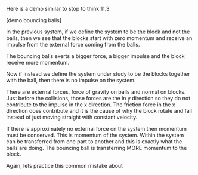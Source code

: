 Here is a demo similar to stop to think 11.3

[demo bouncing balls]

In the previous system, if we define the system to be the block and not the balls, then we see that the blocks start with zero momentum and receive an impulse from the external force coming from the balls. 

The bouncing balls exerts a bigger force, a bigger impulse and the block receive more momentum. 

Now if instead we define the system under study to be the blocks together with the ball, then there is no impulse on the system. 

<lrndesign-sidenote label="Instructor Note" icon="bookmark" bg-color="#c2e5f2">
There are external forces, force of gravity on balls and normal on blocks. Just before the collisions, those forces are the in y direction so they do not contribute to the impulse in the x direction. The friction force in the x direction does contribute and it is the cause of why the block rotate and fall instead of just moving straight with constant velocity. 
</lrndesign-sidenote>

If there is approximately no external force on the system then momentum must be conserved. This is momentum of the system. Within the system can be transferred from one part to another and this is exactly what the balls are doing. The bouncing ball is transferring MORE momentum to the block. 

Again, lets practice this common mistake about 